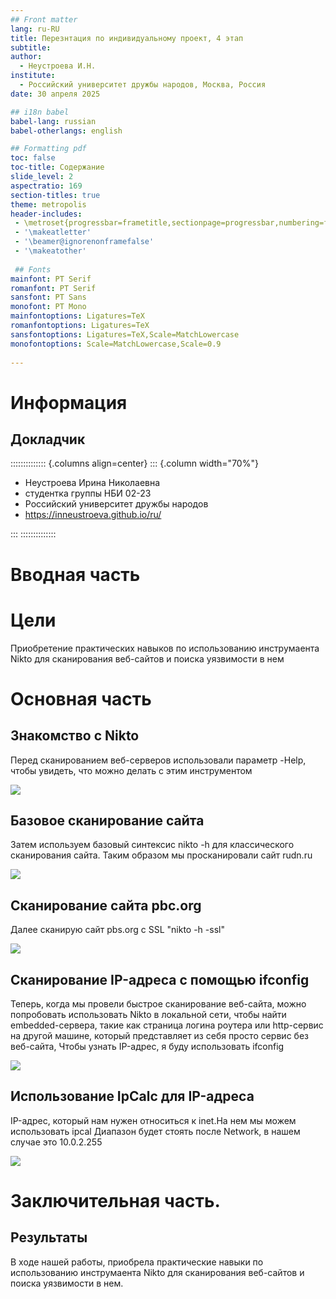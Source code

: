 ```yaml
---
## Front matter
lang: ru-RU
title: Перезнтация по индивидуальному проект, 4 этап
subtitle: 
author:
  - Неустроева И.Н.
institute:
  - Российский университет дружбы народов, Москва, Россия
date: 30 апреля 2025

## i18n babel
babel-lang: russian
babel-otherlangs: english

## Formatting pdf
toc: false
toc-title: Содержание
slide_level: 2
aspectratio: 169
section-titles: true
theme: metropolis
header-includes:
 - \metroset{progressbar=frametitle,sectionpage=progressbar,numbering=fraction}
 - '\makeatletter'
 - '\beamer@ignorenonframefalse'
 - '\makeatother'
 
 ## Fonts
mainfont: PT Serif
romanfont: PT Serif
sansfont: PT Sans
monofont: PT Mono
mainfontoptions: Ligatures=TeX
romanfontoptions: Ligatures=TeX
sansfontoptions: Ligatures=TeX,Scale=MatchLowercase
monofontoptions: Scale=MatchLowercase,Scale=0.9
 
---
```


# Информация

## Докладчик

:::::::::::::: {.columns align=center}
::: {.column width="70%"}

  * Неустроева Ирина Николаевна
  * студентка группы НБИ 02-23
  * Российский университет дружбы народов
  * <https://inneustroeva.github.io/ru/>

:::
::::::::::::::

# Вводная часть

# Цели 

Приобретение практических навыков по использованию инструмаента Nikto для сканирования веб-сайтов и поиска уязвимости в нем 

# Основная часть

## Знакомство с Nikto

Перед сканированием веб-серверов использовали параметр -Help, чтобы увидеть, что можно делать с этим инструментом 

![](image/1.png)

## Базовое сканирование сайта

Затем используем базовый синтексис nikto -h <IP or hostname> для классического сканирования сайта. Таким образом мы просканировали сайт rudn.ru 

![](image/2.png)

## Сканирование сайта pbc.org

Далее сканирую сайт pbs.org c SSL "nikto -h <IP or hostname> -ssl"

![](image/3.png)

## Сканирование IP-адреса с помощью ifconfig

Теперь, когда мы провели быстрое сканирование веб-сайта, можно попробовать использовать Nikto в локальной сети, чтобы найти embedded-сервера, такие как страница логина роутера или http-сервис на другой машине, который представляет из себя просто сервис без веб-сайта, Чтобы узнать IP-адрес, я буду использовать ifconfig

![](image/4.png)

## Использование IpCalc для IP-адреса

 IP-адрес, который нам нужен относиться к inet.На нем мы можем использовать ipcal Диапазон будет стоять после Network, в нашем случае это 10.0.2.255

![](image/5.png)

# Заключительная чаcть.

## Результаты

В ходе нашей работы, приобрела практические навыки по использованию инструмаента Nikto для сканирования веб-сайтов и поиска уязвимости в нем.


